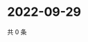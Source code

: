 # 2022-09-29

共 0 条

<!-- BEGIN WEIBO -->
<!-- 最后更新时间 Thu Sep 29 2022 01:37:09 GMT+0800 (China Standard Time) -->

<!-- END WEIBO -->
